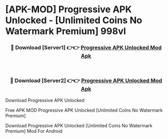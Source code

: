 # [APK-MOD] Progressive APK Unlocked - [Unlimited Coins No Watermark Premium] 998vl



<div align="center">
<h3>🔴 Download [Server1] 👉👉 <a href="https://momento.my/?title=Progressive_APK_Unlocked">Progressive APK Unlocked Mod Apk</a></h3><br>

<h3>🔴 Download [Server2] 👉👉 <a href="https://momento.my/?title=Progressive_APK_Unlocked">Progressive APK Unlocked Mod Apk</a></h3>
</div>



Download Progressive APK Unlocked 

Free APK MOD Progressive APK Unlocked [Unlimited Coins No Watermark Premium]

Download Progressive APK Unlocked [Unlimited Coins No Watermark Premium] Mod For Android
